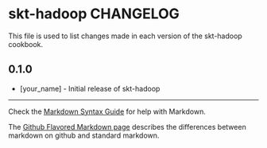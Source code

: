 # skt-hadoop CHANGELOG

This file is used to list changes made in each version of the skt-hadoop cookbook.

## 0.1.0
- [your_name] - Initial release of skt-hadoop

- - -
Check the [Markdown Syntax Guide](http://daringfireball.net/projects/markdown/syntax) for help with Markdown.

The [Github Flavored Markdown page](http://github.github.com/github-flavored-markdown/) describes the differences between markdown on github and standard markdown.
